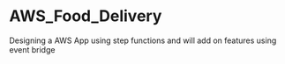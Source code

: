 # AWS_Food_Delivery
Designing a AWS App using step functions and will add on features using event bridge
